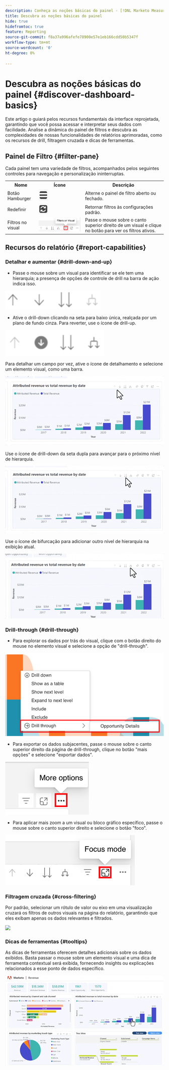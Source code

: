 ```yaml
---
description: Conheça as noções básicas do painel - [!DNL Marketo Measure] - Produto
title: Descubra as noções básicas do painel
hide: true
hidefromtoc: true
feature: Reporting
source-git-commit: f8a37a996afefe78900e57e1eb166cdd50b5347f
workflow-type: tm+mt
source-wordcount: '0'
ht-degree: 0%

---
```


# Descubra as noções básicas do painel {#discover-dashboard-basics}

Este artigo o guiará pelos recursos fundamentais da interface reprojetada, garantindo que você possa acessar e interpretar seus dados com facilidade. Analise a dinâmica do painel de filtros e descubra as complexidades de nossas funcionalidades de relatórios aprimoradas, como os recursos de drill, filtragem cruzada e dicas de ferramentas.

## Painel de Filtro {#filter-pane}

Cada painel tem uma variedade de filtros, acompanhados pelos seguintes controles para navegação e personalização ininterruptas.

<table style="table-layout:auto"> 
 <tbody> 
  <tr> 
   <th>Nome</th> 
   <th>Ícone</th>
   <th>Descrição</th>
  </tr> 
  <tr> 
   <td>Botão Hamburger</td> 
   <td><img src="assets/discover-dashboard-basics-1.png"></td>
   <td>Alterne o painel de filtro aberto ou fechado.</td>
  </tr>
  <tr> 
   <td>Redefinir</td> 
   <td><img src="assets/discover-dashboard-basics-2.png"></td>
   <td>Retornar filtros às configurações padrão.</td>
  </tr>
   <tr> 
   <td>Filtros no visual</td> 
   <td><img src="assets/discover-dashboard-basics-3.png"></td>
   <td>Passe o mouse sobre o canto superior direito de um visual e clique no botão para ver os filtros ativos.</td>
  </tr>
 </tbody> 
</table>

## Recursos do relatório {#report-capabilities}

### Detalhar e aumentar {#drill-down-and-up}

* Passe o mouse sobre um visual para identificar se ele tem uma hierarquia; a presença de opções de controle de drill na barra de ação indica isso.

![](assets/discover-dashboard-basics-4.png)

* Ative o drill-down clicando na seta para baixo única, realçada por um plano de fundo cinza. Para reverter, use o ícone de drill-up.

![](assets/discover-dashboard-basics-5.png)

Para detalhar um campo por vez, ative o ícone de detalhamento e selecione um elemento visual, como uma barra.

![](assets/discover-dashboard-basics-6.gif)

Use o ícone de drill-down da seta dupla para avançar para o próximo nível de hierarquia.

![](assets/discover-dashboard-basics-7.gif)

Use o ícone de bifurcação para adicionar outro nível de hierarquia na exibição atual.

![](assets/discover-dashboard-basics-8.gif)

### Drill-through {#drill-through}

* Para explorar os dados por trás do visual, clique com o botão direito do mouse no elemento visual e selecione a opção de &quot;drill-through&quot;.

![](assets/discover-dashboard-basics-9.png)

* Para exportar os dados subjacentes, passe o mouse sobre o canto superior direito da página de drill-through, clique no botão &quot;mais opções&quot; e selecione &quot;exportar dados&quot;.

![](assets/discover-dashboard-basics-10.png)

* Para aplicar mais zoom a um visual ou bloco gráfico específico, passe o mouse sobre o canto superior direito e selecione o botão &quot;foco&quot;.

![](assets/discover-dashboard-basics-11.png)

### Filtragem cruzada {#cross-filtering}

Por padrão, selecionar um rótulo de valor ou eixo em uma visualização cruzará os filtros de outros visuais na página do relatório, garantindo que eles exibam apenas os dados relevantes e filtrados.

![](assets/discover-dashboard-basics-12.gif)

### Dicas de ferramentas {#tooltips}

As dicas de ferramentas oferecem detalhes adicionais sobre os dados exibidos. Basta passar o mouse sobre um elemento visual e uma dica de ferramenta contextual será exibida, fornecendo insights ou explicações relacionados a esse ponto de dados específico.

![](assets/discover-dashboard-basics-13.gif)

